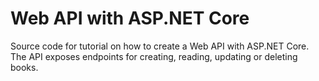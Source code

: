 # Web API with ASP.NET Core
Source code for tutorial on how to create a Web API with ASP.NET Core.
The API exposes endpoints for creating, reading, updating or deleting books.
